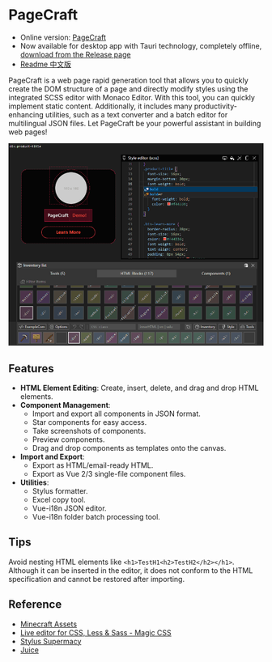 # PageCraft

- Online version: [PageCraft](https://canwdev.github.io/page-craft-vite/#/)
- Now available for desktop app with Tauri technology, completely offline, [download from the Release page](https://github.com/canwdev/page-craft-vite/releases)
- [Readme 中文版](./README.md)

PageCraft is a web page rapid generation tool that allows you to quickly create the DOM structure of a page and directly modify styles using the integrated SCSS editor with Monaco Editor. With this tool, you can quickly implement static content. Additionally, it includes many productivity-enhancing utilities, such as a text converter and a batch editor for multilingual JSON files. Let PageCraft be your powerful assistant in building web pages!

![img](./screenshot.png)

## Features

- **HTML Element Editing**: Create, insert, delete, and drag and drop HTML elements.
- **Component Management**:
    - Import and export all components in JSON format.
    - Star components for easy access.
    - Take screenshots of components.
    - Preview components.
    - Drag and drop components as templates onto the canvas.
- **Import and Export**:
    - Export as HTML/email-ready HTML.
    - Export as Vue 2/3 single-file component files.
- **Utilities**:
    - Stylus formatter.
    - Excel copy tool.
    - Vue-i18n JSON editor.
    - Vue-i18n folder batch processing tool.

## Tips

Avoid nesting HTML elements like `<h1>TestH1<h2>TestH2</h2></h1>`. Although it can be inserted in the editor, it does not conform to the HTML specification and cannot be restored after importing.

## Reference

- [Minecraft Assets](https://mcasset.cloud/)
- [Live editor for CSS, Less & Sass - Magic CSS](https://chrome.google.com/webstore/detail/live-editor-for-css-less/ifhikkcafabcgolfjegfcgloomalapol/related?utm_source=chrome-ntp-icon)
- [Stylus Supermacy](https://thisismanta.github.io/stylus-supremacy/#demo)
- [Juice](https://github.com/Automattic/juice)
